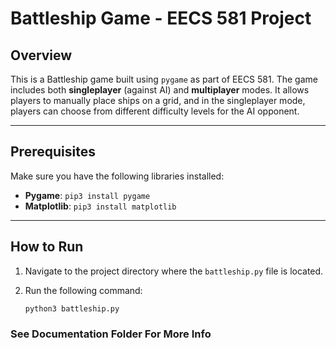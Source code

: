 # Battleship Game - EECS 581 Project

## Overview

This is a Battleship game built using `pygame` as part of EECS 581. The game includes both **singleplayer** (against AI) and **multiplayer** modes. It allows players to manually place ships on a grid, and in the singleplayer mode, players can choose from different difficulty levels for the AI opponent.

---

## Prerequisites

Make sure you have the following libraries installed:

- **Pygame**: `pip3 install pygame`
- **Matplotlib**: `pip3 install matplotlib`

---

## How to Run

1. Navigate to the project directory where the `battleship.py` file is located.
2. Run the following command:

   ```bash
   python3 battleship.py

### See Documentation Folder For More Info

